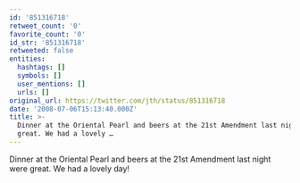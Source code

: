 ```yaml
---
id: '851316718'
retweet_count: '0'
favorite_count: '0'
id_str: '851316718'
retweeted: false
entities:
  hashtags: []
  symbols: []
  user_mentions: []
  urls: []
original_url: https://twitter.com/jth/status/851316718
date: '2008-07-06T15:13:40.000Z'
title: >-
  Dinner at the Oriental Pearl and beers at the 21st Amendment last night were
  great. We had a lovely …
---
```


Dinner at the Oriental Pearl and beers at the 21st Amendment last night were great. We had a lovely day!